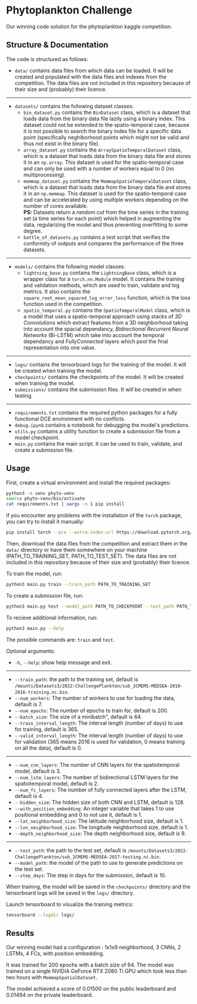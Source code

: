 # Phytoplankton Challenge

Our winning code solution for the phytoplankton kaggle competition.

## Structure & Documentation

The code is structured as follows:

- `data/` contains data files from which data can be loaded. It will be created and populated with the data files and indexes from the competition. The data files are not included in this repository because of their size and (probably) their licence.
-------------------------------------------------------------------------------------------------------------------
- `datasets/` contains the following dataset classes:
  - `bin_dataset.py` contains the `BinDataset` class, which is a dataset that loads data from the binary data file lazily using a binary index. This dataset could not be extended to the spatio-temporal case, because it is not possible to search the binary index file for a specific data point (specifically neghiborhood points which might not be valid and thus not exist in the binary file).
  - `array_dataset.py` contains the `ArraySpatioTemporalDataset` class, which is a dataset that loads data from the binary data file and stores it in an `np.array`. This dataset is used for the spatio-temporal case and can only be used with a number of workers equal to 0 (no multiprocessing).
  - `memmap_dataset.py` contains the `MemmapSpatioTemporalDataset` class, which is a dataset that loads data from the binary data file and stores it in an `np.memmap`. This dataset is used for the spatio-temporal case and can be accelerated by using multiple workers depending on the number of cores available.<br>
  **PS:** Datasets return a *random cut* from the time series in the training set (a time series for each point) which helped in augmenting the data, regularizing the model and thus preventing overfitting to some degree.
  - `battle_of_datasets.py` contains a test script that verifies the conformity of outputs and compares the performance of the three datasets.
-------------------------------------------------------------------------------------------------------------------
- `models/` contains the following model classes:
  - `lightning_base.py` contains the `LightningBase` class, which is a wrapper class for a `torch.nn.Module` model. It contains the training and validation methods, which are used to train, validate and log metrics. It also contains the `square_root_mean_squared_log_error_loss` function, which is the loss function used in the competition.
  - `spatio_temporal.py` contains the `SpatioTemporalModel` class, which is a model that uses a spatio-temporal approach using stacks of *3D Convolutions* which extract features from a 3D neighborhood taking into account the spacial dependancy, *Bidirectional Recurrent Neural Networks* (Bi-LSTM) which take into account the temporal dependancy and *FullyConnected* layers which pool the final representation into one value.
-------------------------------------------------------------------------------------------------------------------
- `logs/` contains the tensorboard logs for the training of the model. It will be created when training the model.
- `checkpoints/` contains the checkpoints of the model. It will be created when training the model.
- `submissions/` contains the submission files. It will be created in when testing.
-------------------------------------------------------------------------------------------------------------------
- `requirements.txt` contains the required python packages for a fully functional DCE environment with no conflicts.
- `debug.ipynb` contains a notebook for debugging the model's predictions.
- `utils.py` contains a utility function to create a submission file from a model checkpoint.
- `main.py` contains the main script. It can be used to train, validate, and create a submission file.

## Usage

First, create a virtual environment and install the required packages:

```bash
python3 -m venv phyto-venv
source phyto-venv/bin/activate
cat requirements.txt | xargs -n 1 pip install
```

if you encounter any problems with the installation of the `torch` package, you can try to install it manually:

```bash
pip install torch --pre --extra-index-url https://download.pytorch.org/whl/nightly/cu116 --force
```

Then, download the data files from the competition and extract them in the `data/` directory or have them somewhere on your machine (PATH_TO_TRAINING_SET, PATH_TO_TEST_SET). The data files are not included in this repository because of their size and (probably) their licence.

To train the model, run:

```bash
python3 main.py train --train_path PATH_TO_TRAINING_SET
```

To create a submission file, run:

```bash
python3 main.py test --model_path PATH_TO_CHECKPOINT --test_path PATH_TO_TEST_SET 
```

To recieve additional information, run:

```bash
python3 main.py --help
```

The possible commands are: `train` and `test`.

Optional arguments:

- `-h`, `--help`: show help message and exit.
-------------------------------------------------------------------------------------------------------------------
- `--train_path`: the path to the training set, default is `/mounts/Datasets3/2022-ChallengePlankton/sub_2CMEMS-MEDSEA-2010-2016-training.nc.bin`.
- `--num_workers`: The number of workers to use for loading the data, default is 7.
- `--num_epochs`: The number of epochs to train for, default is 200.
- `--batch_size`: The size of a minibatch", default is 64.
- `--train_interval_length`: The interval length (number of days) to use for training, default is 365.
- `--valid_interval_length`: The interval length (number of days) to use for validation (365 means 2016 is used for validation, 0 means training on all the data), default is 0.
-------------------------------------------------------------------------------------------------------------------
- `--num_cnn_layers`: The number of CNN layers for the spatiotemporal model, default is 3.
- `--num_lstm_layers`: The number of bidirectional LSTM layers for the spatiotemporal model, default is 2.
- `--num_fc_layers`: The number of fully connected layers after the LSTM, default is 4.
- `--hidden_size`: The hidden size of both CNN and LSTM, default is 128.
- `--with_position_embedding`: An integer variable that takes 1 to use positional embedding and 0 to not use it, default is 1.
- `--lat_neighborhood_size`: The latitude neighborhood size, default is 1.
- `--lon_neighborhood_size`: The longitude neighborhood size, default is 1.
- `--depth_neighborhood_size`: The depth neighborhood size, default is 9.
-------------------------------------------------------------------------------------------------------------------
- `--test_path`: the path to the test set, default is `/mounts/Datasets3/2022-ChallengePlankton/sub_2CMEMS-MEDSEA-2017-testing.nc.bin`.
- `--model_path`: the model of the path to use to generate predictions on the test set.
- `--step_days`: The step in days for the submission, default is 10.

When training, the model will be saved in the `checkpoints/` directory and the tensorboard logs will be saved in the `logs/` directory.

Launch tensorboard to visualize the training metrics:

```bash
tensorboard --logdir logs/
```

## Results

Our winning model had a configuration : 1x1x9 neighborhood, 3 CNNs, 2 LSTMs, 4 FCs, with position embedding.

It was trained for 200 epochs with a batch size of 64. The model was trained on a single NVIDIA GeForce RTX 2080 Ti GPU which took less than two hours with `MemmapSpatialDataset`.

The model achieved a score of 0.01500 on the public leaderboard and 0.01494 on the private leaderboard.